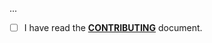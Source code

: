 <!--- Provide a general summary of your changes in the Title above -->

...

- [ ] I have read the **[CONTRIBUTING](https://github.com/owenvoke/skeleton-php/blob/master/.github/CONTRIBUTING.md)** document.

